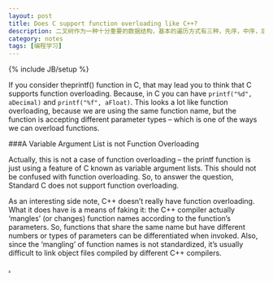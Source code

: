 ```yaml
---
layout: post
title: Does C support function overloading like C++?
description: 二叉树作为一种十分重要的数据结构，基本的遍历方式有三种，先序，中序，后序。一般可以用递归的形式来遍历。而非递归则需要采用堆栈俩模拟，其中先序和中序较好实现，但后序相对会难点。
category: notes
tags: [编程学习]
---
```


{% include JB/setup %}    

If you consider theprintf() function in C, that may lead you to think that C supports function overloading. Because, in C you can have `printf("%d", aDecimal)` and `printf("%f", aFloat)`. This looks a lot like function overloading, because we are using the same function name, but the function is accepting different parameter types – which is one of the ways we can overload functions.


###A Variable Argument List is not Function Overloading

Actually, this is not a case of function overloading – the printf function is just using a feature of C known as variable argument lists. This should not be confused with function overloading. So, to answer the question, Standard C does not support function overloading.


As an interesting side note, C++ doesn’t really have function overloading. What it does have is a means of faking it: the C++ compiler actually ‘mangles’ (or changes) function names according to the function’s parameters. So, functions that share the same name but have different numbers or types of parameters can be differentiated when invoked. Also, since the ‘mangling’ of function names is not standardized, it’s usually difficult to link object files compiled by different C++ compilers.
 

 [.](http://www.programmerinterview.com/index.php/c-cplusplus/function-overloading/)